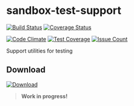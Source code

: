 sandbox-test-support
====================
[![Build Status](https://travis-ci.org/jeslopalo/sandbox-test-support.png?branch=master)](https://travis-ci.org/jeslopalo/sandbox-test-support)
[![Coverage Status](https://coveralls.io/repos/jeslopalo/sandbox-test-support/badge.png)](https://coveralls.io/r/jeslopalo/sandbox-test-support)

[![Code Climate](https://codeclimate.com/github/jeslopalo/sandbox-test-support/badges/gpa.svg)](https://codeclimate.com/github/jeslopalo/sandbox-test-support)
[![Test Coverage](https://codeclimate.com/github/jeslopalo/sandbox-test-support/badges/coverage.svg)](https://codeclimate.com/github/jeslopalo/sandbox-test-support/coverage)
[![Issue Count](https://codeclimate.com/github/jeslopalo/sandbox-test-support/badges/issue_count.svg)](https://codeclimate.com/github/jeslopalo/sandbox-test-support)


Support utilities for testing

Download
--------
[ ![Download](https://api.bintray.com/packages/jeslopalo/sandbox-maven-repository/sandbox-test-support/images/download.svg) ](https://bintray.com/jeslopalo/sandbox-maven-repository/sandbox-test-support/_latestVersion)

> **Work in progress!**
